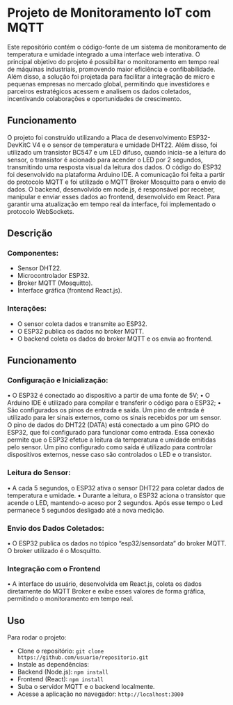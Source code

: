 # Projeto de Monitoramento IoT com MQTT
Este repositório contém o código-fonte de um sistema de monitoramento de temperatura e umidade integrado a uma interface web interativa. O principal objetivo do projeto é possibilitar o monitoramento em tempo real de máquinas industriais, promovendo maior eficiência e confibabilidade. Além disso, a solução foi projetada para facilitar a integração de micro e pequenas empresas no mercado global, permitindo que investidores e parceiros estratégicos acessem e analisem os dados coletados, incentivando colaborações e oportunidades de crescimento.

## Funcionamento
O projeto foi construído utilizando a Placa de desenvolvimento ESP32-DevKitC V4 e o sensor de temperatura e umidade DHT22. Além disso, foi utilizado um transistor BC547 e um LED difuso, quando inicia-se a leitura do sensor, o transistor é acionado para acender o LED por 2 segundos, transmitindo uma resposta visual da leitura dos dados. O código do ESP32 foi desenvolvido na plataforma Arduino IDE.
A comunicação foi feita a partir do protocolo MQTT e foi utilizado o MQTT Broker Mosquitto para o envio de dados. O backend, desenvolvido em node.js, é responsável por receber, manipular e enviar esses dados ao frontend, desenvolvido em React. Para garantir uma atualização em tempo real da interface, foi implementado o protocolo WebSockets.


## Descrição
### Componentes:
- Sensor DHT22.
- Microcontrolador ESP32.
- Broker MQTT (Mosquitto).
- Interface gráfica (frontend React.js).

### Interações:
- O sensor coleta dados e transmite ao ESP32.
- O ESP32 publica os dados no broker MQTT.
- O backend coleta os dados do broker MQTT e os envia ao frontend.


## Funcionamento
### Configuração e Inicialização:
•	O ESP32 é conectado ao dispositivo a partir de uma fonte de 5V;
•	O Arduino IDE é utilizado para compilar e transferir o código para o ESP32;
•	São configurados os pinos de entrada e saída. Um pino de entrada é utilizado para ler sinais externos, como os sinais recebidos por um sensor. O pino de dados do DHT22 (DATA) está conectado a um pino GPIO do ESP32, que foi configurado para funcionar como entrada. Essa conexão permite que o ESP32 efetue a leitura da temperatura e umidade emitidas pelo sensor. Um pino configurado como saída é utilizado para controlar dispositivos externos, nesse caso são controlados o LED e o transistor.

### Leitura do Sensor:
•	A cada 5 segundos, o ESP32 ativa o sensor DHT22 para coletar dados de temperatura e umidade.
•	Durante a leitura, o ESP32 aciona o transístor que acende o LED, mantendo-o aceso por 2 segundos. Após esse tempo o Led permanece 5 segundos desligado até a nova medição.

### Envio dos Dados Coletados:
•	O ESP32 publica os dados no tópico “esp32/sensordata” do broker MQTT. O broker utilizado é o Mosquitto.

### Integração com o Frontend
•	A interface do usuário, desenvolvida em React.js, coleta os dados diretamente do MQTT Broker e exibe esses valores de forma gráfica, permitindo o monitoramento em tempo real.


## Uso
Para rodar o projeto:
- Clone o repositório:  `git clone https://github.com/usuario/repositorio.git`
- Instale as dependências:
- Backend (Node.js): `npm install`
- Frontend (React): `npm install`
- Suba o servidor MQTT e o backend localmente.
- Acesse a aplicação no navegador: `http://localhost:3000`
